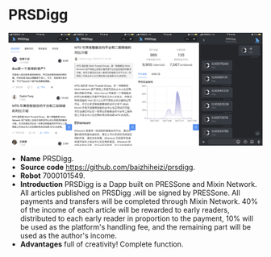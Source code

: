 # PRSDigg

![TODO: English Verison Img, PRSDigg](./prsdigg.png)

- **Name** PRSDigg.
- **Source code** https://github.com/baizhiheizi/prsdigg.
- **Robot** 7000101549.
- **Introduction** PRSDigg is a Dapp built on PRESSone and Mixin Network. All articles published on PRSDigg .will be signed by PRESSone. All payments and transfers will be completed through Mixin Network. 40% of the income of each article will be rewarded to early readers, distributed to each early reader in proportion to the payment, 10% will be used as the platform's handling fee, and the remaining part will be used as the author's income.
- **Advantages** full of creativity! Complete function.
